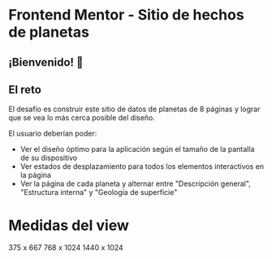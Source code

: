 # Frontend Mentor - Sitio de hechos de planetas

## ¡Bienvenido! 👋

## El reto

El desafío es construir este sitio de datos de planetas de 8 páginas y lograr que se vea lo más cerca posible del diseño.

El usuario deberían poder:

- Ver el diseño óptimo para la aplicación según el tamaño de la pantalla de su dispositivo
- Ver estados de desplazamiento para todos los elementos interactivos en la página
- Ver la página de cada planeta y alternar entre "Descripción general", "Estructura interna" y "Geología de superficie"

# Medidas del view

375 x 667
768 x 1024
1440 x 1024
